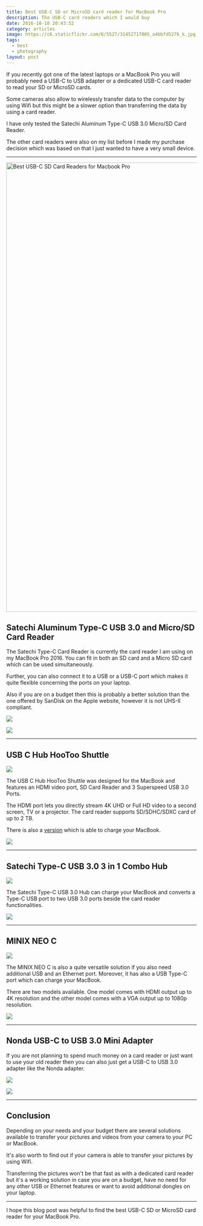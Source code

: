 ```yaml
---
title: Best USB-C SD or MicroSD card reader for MacBook Pro
description: The USB-C card readers which I would buy
date: 2016-10-10 20:43:52
category: articles
image: https://c6.staticflickr.com/6/5527/31452717005_a4bbfd5276_k.jpg
tags:
  - best
  - photography
layout: post
---
```


If you recently got one of the latest laptops or a MacBook Pro you will probably need a USB-C to USB adapter or a dedicated USB-C card reader to read your SD or MicroSD cards.

Some cameras also allow to wirelessly transfer data to the computer by using Wifi but this might be a slower option than transferring the data by using a card reader.

I have only tested the Satechi Aluminum Type-C USB 3.0 Micro/SD Card Reader.

The other card readers were also on my list before I made my purchase decision which was based on that I just wanted to have a very small device.

---

<img src="https://c6.staticflickr.com/6/5527/31452717005_a4bbfd5276_k.jpg" width="2048" height="1186"  alt="Best USB-C SD Card Readers for Macbook Pro">
<br>
<!--more-->

## Satechi Aluminum Type-C USB 3.0 and Micro/SD Card Reader

The Satechi Type-C Card Reader is currently the card reader I am using on my MacBook Pro 2016. You can fit in both an SD card and a Micro SD card which can be used simultaneously.

Further, you can also connect it to a USB or a USB-C port which makes it quite flexible concerning the ports on your laptop.

Also if you are on a budget then this is probably a better solution than the one offered by SanDisk on the Apple website, however it is not UHS-II compliant.

<a target="_blank"  href="https://www.amazon.com/gp/product/B01EU2KRI8/ref=as_li_tl?ie=UTF8&camp=1789&creative=9325&creativeASIN=B01EU2KRI8&linkCode=as2&tag=hikeve-20&linkId=0c618e78d48f52f037b9fbb17ba5347f"><img border="0" src="//ws-na.amazon-adsystem.com/widgets/q?_encoding=UTF8&MarketPlace=US&ASIN=B01EU2KRI8&ServiceVersion=20070822&ID=AsinImage&WS=1&Format=_SL250_&tag=hikeve-20" ></a><img src="//ir-na.amazon-adsystem.com/e/ir?t=hikeve-20&l=am2&o=1&a=B01EU2KRI8" width="1" height="1" border="0" alt="Satechi Aluminum Type-C USB 3.0 and Micro/SD Card Reader" style="border:none !important; margin:0px !important;" />

<a href="http://amzn.to/2h0sx6Q" target="_blank" rel="nofollow"><img src="http://www.hikeventures.com/buy.gif"></a>


---

## USB C Hub HooToo Shuttle

<a target="_blank" rel="nofollow" href="https://www.amazon.com/gp/product/B01B2OYFBM/ref=as_li_tl?ie=UTF8&camp=1789&creative=9325&creativeASIN=B01B2OYFBM&linkCode=as2&tag=hikeve-20&linkId=05b3170eee7d857a99866d7d22496e82"><img border="0" src="//ws-na.amazon-adsystem.com/widgets/q?_encoding=UTF8&MarketPlace=US&ASIN=B01B2OYFBM&ServiceVersion=20070822&ID=AsinImage&WS=1&Format=_SL250_&tag=hikeve-20" ></a><img src="//ir-na.amazon-adsystem.com/e/ir?t=hikeve-20&l=am2&o=1&a=B01B2OYFBM" width="1" height="1" border="0" alt="USB C Hub HooToo Shuttle" style="border:none !important; margin:0px !important;" />

The USB C Hub HooToo Shuttle was designed for the MacBook and features an HDMI video port, SD Card Reader and 3 Superspeed USB 3.0 Ports.

The HDMI port lets you directly stream 4K UHD or Full HD video to a second screen, TV or a projector. The card reader supports SD/SDHC/SDXC card of up to 2 TB.

There is also a [version](http://amzn.to/2g4EUla) which is able to charge your MacBook.

<a href="http://amzn.to/2dBLCMt" target="_blank" rel="nofollow"><img src="http://www.hikeventures.com/buy.gif"></a>

---


## Satechi Type-C USB 3.0 3 in 1 Combo Hub

<a target="_blank"  rel="nofollow"  href="https://www.amazon.com/gp/product/B019PHF9UY/ref=as_li_tl?ie=UTF8&camp=1789&creative=9325&creativeASIN=B019PHF9UY&linkCode=as2&tag=hikeve-20&linkId=30feb4124b44622426b19e9da44bc3a8"><img border="0" src="//ws-na.amazon-adsystem.com/widgets/q?_encoding=UTF8&MarketPlace=US&ASIN=B019PHF9UY&ServiceVersion=20070822&ID=AsinImage&WS=1&Format=_SL250_&tag=hikeve-20" ></a><img src="//ir-na.amazon-adsystem.com/e/ir?t=hikeve-20&l=am2&o=1&a=B019PHF9UY" width="1" height="1" border="0" alt="Satechi Type-C USB 3.0 3 in 1 Combo Hub" style="border:none !important; margin:0px !important;" />

The Satechi Type-C USB 3.0 Hub can charge your MacBook and converts a Type-C USB port to two USB 3.0 ports beside the card reader functionalities.

<a href="http://amzn.to/2dBLCMt" target="_blank" rel="nofollow"><img src="http://www.hikeventures.com/buy.gif"></a>

---

## MINIX NEO C

<a target="_blank"  rel="nofollow"  href="https://www.amazon.com/gp/product/B01ANITHVQ/ref=as_li_tl?ie=UTF8&camp=1789&creative=9325&creativeASIN=B01ANITHVQ&linkCode=as2&tag=hikeve-20&linkId=226c1663e9b3b37332aa6a7be83be271"><img border="0" src="//ws-na.amazon-adsystem.com/widgets/q?_encoding=UTF8&MarketPlace=US&ASIN=B01ANITHVQ&ServiceVersion=20070822&ID=AsinImage&WS=1&Format=_SL250_&tag=hikeve-20" ></a><img src="//ir-na.amazon-adsystem.com/e/ir?t=hikeve-20&l=am2&o=1&a=B01ANITHVQ" width="1" height="1" border="0" alt="MINIX NEO C" style="border:none !important; margin:0px !important;" />

The MINIX NEO C is also a quite versatile solution if you also need additional USB and an Ethernet port. Moreover, it has also a USB Type-C port which can charge your MacBook.

There are two models available. One model comes with HDMI output up to 4K resolution and the other model comes with a VGA output up to 1080p resolution.

<a href="http://amzn.to/2dBLCMt" target="_blank" rel="nofollow"><img src="http://www.hikeventures.com/buy.gif"></a>

---

## Nonda USB-C to USB 3.0 Mini Adapter

If you are not planning to spend much money on a card reader or just want to use your old reader then you can also just get a USB-C to USB 3.0 adapter like the Nonda adapter.

<a target="_blank"  rel="nofollow"  href="https://www.amazon.com/gp/product/B015Z7XE0A/ref=as_li_tl?ie=UTF8&camp=1789&creative=9325&creativeASIN=B015Z7XE0A&linkCode=as2&tag=hikeve-20&linkId=5cd4715015af0c17954d58761c22f9b9"><img border="0" src="//ws-na.amazon-adsystem.com/widgets/q?_encoding=UTF8&MarketPlace=US&ASIN=B015Z7XE0A&ServiceVersion=20070822&ID=AsinImage&WS=1&Format=_SL250_&tag=hikeve-20" ></a><img src="//ir-na.amazon-adsystem.com/e/ir?t=hikeve-20&l=am2&o=1&a=B015Z7XE0A" width="1" height="1" border="0" alt="Nonda USB-C to USB 3.0 Mini Adapter" style="border:none !important; margin:0px !important;" />

<a href="http://amzn.to/2dBLCMt" target="_blank" rel="nofollow"><img src="http://www.hikeventures.com/buy.gif"></a>

---

## Conclusion
Depending on your needs and your budget there are several solutions available to transfer your pictures and videos from your camera to your PC or MacBook.

It's also worth to find out if your camera is able to transfer your pictures by using Wifi.

Transferring the pictures won't be that fast as with a dedicated card reader but it's a working solution in case you are on a budget, have no need for any other USB or Ethernet features or want to avoid additional dongles on your laptop.

---

I hope this blog post was helpful to find the best USB-C SD or MicroSD card reader for your MacBook Pro.

